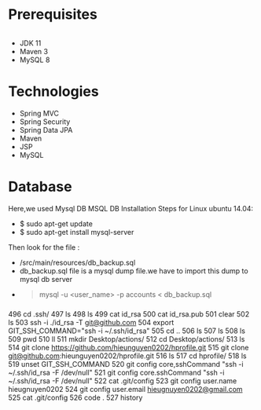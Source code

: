 # Prerequisites
######
- JDK 11
- Maven 3
- MySQL 8 

# Technologies 
- Spring MVC
- Spring Security
- Spring Data JPA
- Maven
- JSP
- MySQL
# Database
Here,we used Mysql DB 
MSQL DB Installation Steps for Linux ubuntu 14.04:
- $ sudo apt-get update
- $ sudo apt-get install mysql-server

Then look for the file :
- /src/main/resources/db_backup.sql
- db_backup.sql file is a mysql dump file.we have to import this dump to mysql db server
- > mysql -u <user_name> -p accounts < db_backup.sql


###
  496  cd .ssh/
  497  ls
  498  ls
  499  cat id_rsa
  500  cat id_rsa.pub
  501  clear
  502  ls
  503  ssh -i ./id_rsa -T git@github.com
  504  export GIT_SSH_COMMAND="ssh -i ~/.ssh/id_rsa"
  505  cd ..
  506  ls
  507  ls
  508  ls
  509  pwd
  510  ll
  511  mkdir Desktop/actions/
  512  cd Desktop/actions/
  513  ls
  514  git clone https://github.com/hieunguyen0202/hprofile.git
  515  git clone git@github.com:hieunguyen0202/hprofile.git
  516  ls
  517  cd hprofile/
  518  ls
  519  unset GIT_SSH_COMMAND
  520  git config core,sshCommand "ssh -i ~/.ssh/id_rsa -F /dev/null"
  521  git config core.sshCommand "ssh -i ~/.ssh/id_rsa -F /dev/null"
  522  cat .git/config
  523  git config user.name hieugnuyen0202
  524  git config user.email hieugnuyen0202@gmail.com
  525  cat .git/config
  526  code .
  527  history
